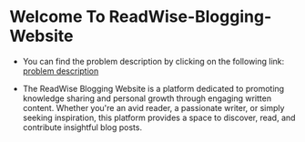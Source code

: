 # Welcome To ReadWise-Blogging-Website

- You can find the problem description by clicking on the following link: [ problem description](https://stdntpartners-my.sharepoint.com/:w:/g/personal/brian_kemboi_studentambassadors_com/ETZzfMgb1P1GkT75ymGxuYYBOPDhZZiwmQGP3cvG8aWuMg?e=CfGxHH)


 - The ReadWise Blogging Website is a platform dedicated to promoting knowledge sharing and personal growth through engaging written content. Whether you're an avid reader, a passionate writer, or simply seeking inspiration, this platform provides a space to discover, read, and contribute insightful blog posts.
